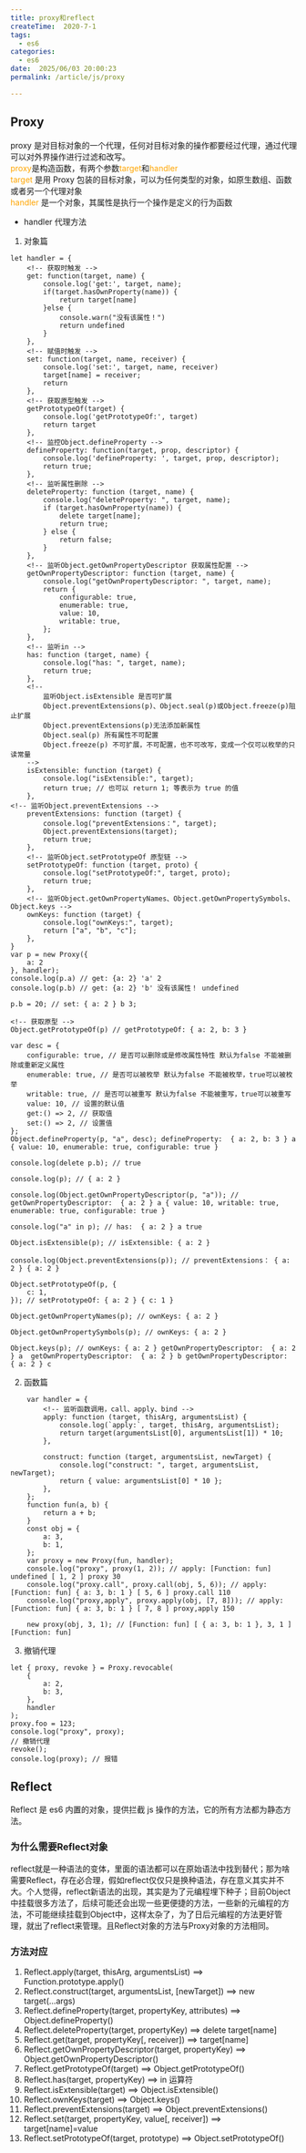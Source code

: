 ```yaml
---
title: proxy和reflect
createTime:  2020-7-1
tags:
  - es6
categories:
  - es6
date:  2025/06/03 20:00:23
permalink: /article/js/proxy

---
```


## Proxy

proxy 是对目标对象的一个代理，任何对目标对象的操作都要经过代理，通过代理可以对外界操作进行过滤和改写。  
<font color="orange">proxy</font>是构造函数，有两个参数<font color="orange">target</font>和<font color="orange">handler</font>  
<font color="orange">target</font> 是用 Proxy 包装的目标对象，可以为任何类型的对象，如原生数组、函数或者另一个代理对象  
<font color="orange">handler</font> 是一个对象，其属性是执行一个操作是定义的行为函数

-   handler 代理方法

1. 对象篇

```
let handler = {
    <!-- 获取时触发 -->
    get: function(target, name) {
        console.log('get:', target, name);
        if(target.hasOwnProperty(name)) {
            return target[name]
        }else {
            console.warn("没有该属性！")
            return undefined
        }
    },
    <!-- 赋值时触发 -->
    set: function(target, name, receiver) {
        console.log('set:', target, name, receiver)
        target[name] = receiver;
        return
    },
    <!-- 获取原型触发 -->
    getPrototypeOf(target) {
        console.log('getPrototypeOf:', target)
        return target
    },
    <!-- 监控Object.defineProperty -->
    defineProperty: function(target, prop, descriptor) {
        console.log('defineProperty: ', target, prop, descriptor);
        return true;
    },
    <!-- 监听属性删除 -->
    deleteProperty: function (target, name) {
		console.log("deleteProperty: ", target, name);
		if (target.hasOwnProperty(name)) {
			delete target[name];
			return true;
		} else {
			return false;
		}
	},
    <!-- 监听Object.getOwnPropertyDescriptor 获取属性配置 -->
    getOwnPropertyDescriptor: function (target, name) {
		console.log("getOwnPropertyDescriptor: ", target, name);
		return {
			configurable: true,
			enumerable: true,
			value: 10,
			writable: true,
		};
	},
    <!-- 监听in -->
    has: function (target, name) {
		console.log("has: ", target, name);
		return true;
	},
    <!--
        监听Object.isExtensible 是否可扩展
        Object.preventExtensions(p)、Object.seal(p)或Object.freeze(p)阻止扩展
        Object.preventExtensions(p)无法添加新属性
        Object.seal(p) 所有属性不可配置
        Object.freeze(p) 不可扩展，不可配置，也不可改写，变成一个仅可以枚举的只读常量
    -->
    isExtensible: function (target) {
		console.log("isExtensible:", target);
		return true; // 也可以 return 1; 等表示为 true 的值
	},
<!-- 监听Object.preventExtensions -->
    preventExtensions: function (target) {
		console.log("preventExtensions：", target);
		Object.preventExtensions(target);
		return true;
	},
    <!-- 监听Object.setPrototypeOf 原型链 -->
    setPrototypeOf: function (target, proto) {
		console.log("setPrototypeOf:", target, proto);
		return true;
	},
    <!-- 监听Object.getOwnPropertyNames、Object.getOwnPropertySymbols、Object.keys -->
    ownKeys: function (target) {
        console.log("ownKeys:", target);
        return ["a", "b", "c"];
    },
}
var p = new Proxy({
    a: 2
}, handler);
console.log(p.a) // get: {a: 2} 'a' 2
console.log(p.b) // get: {a: 2} 'b' 没有该属性！ undefined

p.b = 20; // set: { a: 2 } b 3;

<!-- 获取原型 -->
Object.getPrototypeOf(p) // getPrototypeOf: { a: 2, b: 3 }

var desc = {
    configurable: true, // 是否可以删除或是修改属性特性 默认为false 不能被删除或重新定义属性
    enumerable: true, // 是否可以被枚举 默认为false 不能被枚举，true可以被枚举
    writable: true, // 是否可以被重写 默认为false 不能被重写，true可以被重写
    value: 10, // 设置的默认值
    get:() => 2, // 获取值
    set:() => 2, // 设置值
};
Object.defineProperty(p, "a", desc); defineProperty:  { a: 2, b: 3 } a { value: 10, enumerable: true, configurable: true }

console.log(delete p.b); // true

console.log(p); // { a: 2 }

console.log(Object.getOwnPropertyDescriptor(p, "a")); // getOwnPropertyDescriptor:  { a: 2 } a { value: 10, writable: true, enumerable: true, configurable: true }

console.log("a" in p); // has:  { a: 2 } a true

Object.isExtensible(p); // isExtensible: { a: 2 }

console.log(Object.preventExtensions(p)); // preventExtensions： { a: 2 } { a: 2 }

Object.setPrototypeOf(p, {
	c: 1,
}); // setPrototypeOf: { a: 2 } { c: 1 }

Object.getOwnPropertyNames(p); // ownKeys: { a: 2 }

Object.getOwnPropertySymbols(p); // ownKeys: { a: 2 }

Object.keys(p); // ownKeys: { a: 2 } getOwnPropertyDescriptor:  { a: 2 } a  getOwnPropertyDescriptor:  { a: 2 } b getOwnPropertyDescriptor:  { a: 2 } c
```

2. 函数篇

```
	var handler = {
        <!-- 监听函数调用，call、apply、bind -->
		apply: function (target, thisArg, argumentsList) {
			console.log(`apply:`, target, thisArg, argumentsList);
			return target(argumentsList[0], argumentsList[1]) * 10;
		},

        construct: function (target, argumentsList, newTarget) {
			console.log("construct: ", target, argumentsList, newTarget);
			return { value: argumentsList[0] * 10 };
		},
	};
	function fun(a, b) {
		return a + b;
	}
	const obj = {
		a: 3,
		b: 1,
	};
	var proxy = new Proxy(fun, handler);
	console.log("proxy", proxy(1, 2)); // apply: [Function: fun] undefined [ 1, 2 ] proxy 30
	console.log("proxy.call", proxy.call(obj, 5, 6)); // apply: [Function: fun] { a: 3, b: 1 } [ 5, 6 ] proxy.call 110
	console.log("proxy,apply", proxy.apply(obj, [7, 8])); // apply: [Function: fun] { a: 3, b: 1 } [ 7, 8 ] proxy,apply 150

    new proxy(obj, 3, 1); // [Function: fun] [ { a: 3, b: 1 }, 3, 1 ] [Function: fun]
```

3. 撤销代理

```
let { proxy, revoke } = Proxy.revocable(
    {
        a: 2,
        b: 3,
    },
    handler
);
proxy.foo = 123;
console.log("proxy", proxy);
// 撤销代理
revoke();
console.log(proxy); // 报错
```

## Reflect

Reflect 是 es6 内置的对象，提供拦截 js 操作的方法，它的所有方法都为静态方法。

### 为什么需要Reflect对象

reflect就是一种语法的变体，里面的语法都可以在原始语法中找到替代；那为啥需要Reflect，存在必合理，假如reflect仅仅只是换种语法，存在意义其实并不大。个人觉得，reflect新语法的出现，其实是为了元编程埋下种子；目前Object中挂载很多方法了，后续可能还会出现一些更便捷的方法，一些新的元编程的方法，不可能继续挂载到Object中，这样太杂了，为了日后元编程的方法更好管理，就出了reflect来管理。且Reflect对象的方法与Proxy对象的方法相同。

### 方法对应
1. Reflect.apply(target, thisArg, argumentsList) ==> Function.prototype.apply()
2. Reflect.construct(target, argumentsList, [newTarget]) ==> new target(...args)
3. Reflect.defineProperty(target, propertyKey, attributes) ==> Object.defineProperty()
4. Reflect.deleteProperty(target, propertyKey) ==> delete target[name]
5. Reflect.get(target, propertyKey[, receiver]) ==> target[name]
6. Reflect.getOwnPropertyDescriptor(target, propertyKey) ==> Object.getOwnPropertyDescriptor()
7. Reflect.getPrototypeOf(target) ==> Object.getPrototypeOf()
8. Reflect.has(target, propertyKey) ==> in 运算符
9. Reflect.isExtensible(target) ==> Object.isExtensible()
10. Reflect.ownKeys(target) ==> Object.keys()
11. Reflect.preventExtensions(target) ==> Object.preventExtensions()
12. Reflect.set(target, propertyKey, value[, receiver]) ==> target[name]=value
13. Reflect.setPrototypeOf(target, prototype) ==> Object.setPrototypeOf() 
